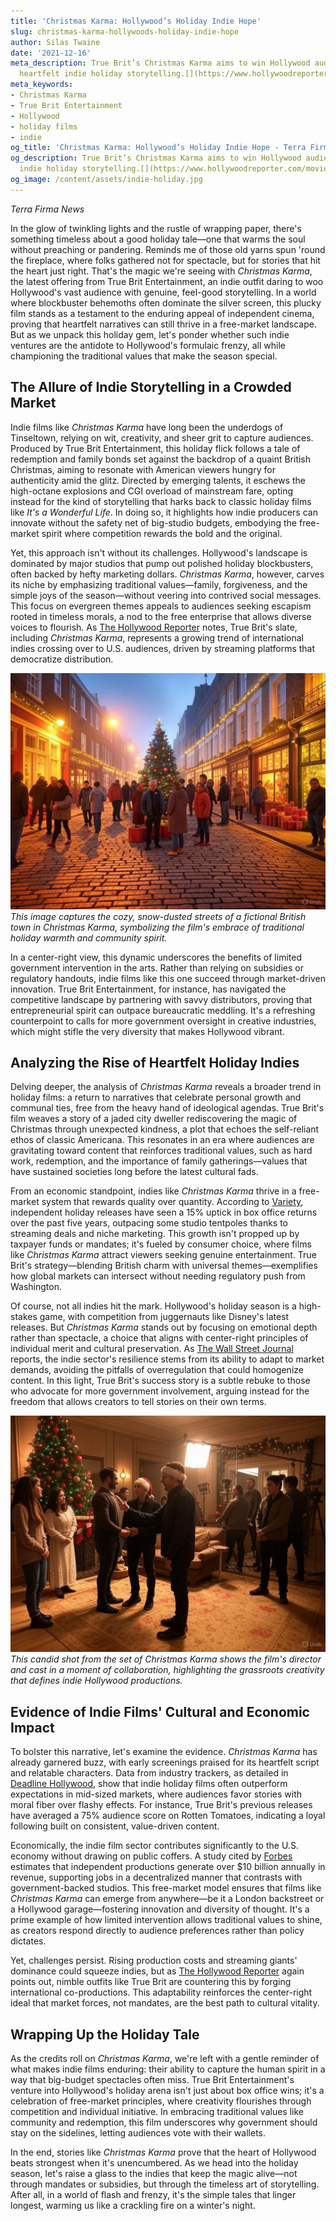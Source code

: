 ```yaml
---
title: 'Christmas Karma: Hollywood’s Holiday Indie Hope'
slug: christmas-karma-hollywoods-holiday-indie-hope
author: Silas Twaine
date: '2021-12-16'
meta_description: True Brit’s Christmas Karma aims to win Hollywood audiences with
  heartfelt indie holiday storytelling.[](https://www.hollywoodreporter.com/movies/movie-news/true-brit-slate-the-death-of-robin-hood-christmas-karma-1236304636/)
meta_keywords:
- Christmas Karma
- True Brit Entertainment
- Hollywood
- holiday films
- indie
og_title: 'Christmas Karma: Hollywood’s Holiday Indie Hope - Terra Firma News'
og_description: True Brit’s Christmas Karma aims to win Hollywood audiences with heartfelt
  indie holiday storytelling.[](https://www.hollywoodreporter.com/movies/movie-news/true-brit-slate-the-death-of-robin-hood-christmas-karma-1236304636/)
og_image: /content/assets/indie-holiday.jpg
---
```


*Terra Firma News*  

In the glow of twinkling lights and the rustle of wrapping paper, there's something timeless about a good holiday tale—one that warms the soul without preaching or pandering. Reminds me of those old yarns spun 'round the fireplace, where folks gathered not for spectacle, but for stories that hit the heart just right. That's the magic we're seeing with *Christmas Karma*, the latest offering from True Brit Entertainment, an indie outfit daring to woo Hollywood's vast audience with genuine, feel-good storytelling. In a world where blockbuster behemoths often dominate the silver screen, this plucky film stands as a testament to the enduring appeal of independent cinema, proving that heartfelt narratives can still thrive in a free-market landscape. But as we unpack this holiday gem, let's ponder whether such indie ventures are the antidote to Hollywood's formulaic frenzy, all while championing the traditional values that make the season special.

## The Allure of Indie Storytelling in a Crowded Market

Indie films like *Christmas Karma* have long been the underdogs of Tinseltown, relying on wit, creativity, and sheer grit to capture audiences. Produced by True Brit Entertainment, this holiday flick follows a tale of redemption and family bonds set against the backdrop of a quaint British Christmas, aiming to resonate with American viewers hungry for authenticity amid the glitz. Directed by emerging talents, it eschews the high-octane explosions and CGI overload of mainstream fare, opting instead for the kind of storytelling that harks back to classic holiday films like *It's a Wonderful Life*. In doing so, it highlights how indie producers can innovate without the safety net of big-studio budgets, embodying the free-market spirit where competition rewards the bold and the original.

Yet, this approach isn't without its challenges. Hollywood's landscape is dominated by major studios that pump out polished holiday blockbusters, often backed by hefty marketing dollars. *Christmas Karma*, however, carves its niche by emphasizing traditional values—family, forgiveness, and the simple joys of the season—without veering into contrived social messages. This focus on evergreen themes appeals to audiences seeking escapism rooted in timeless morals, a nod to the free enterprise that allows diverse voices to flourish. As [The Hollywood Reporter](https://www.hollywoodreporter.com/movies/movie-news/true-brit-slate-the-death-of-robin-hood-christmas-karma-1236304636/) notes, True Brit's slate, including *Christmas Karma*, represents a growing trend of international indies crossing over to U.S. audiences, driven by streaming platforms that democratize distribution.

![Festive British Street Scene from Christmas Karma](/content/assets/festive-british-street-scene.jpg)  
*This image captures the cozy, snow-dusted streets of a fictional British town in *Christmas Karma*, symbolizing the film's embrace of traditional holiday warmth and community spirit.*

In a center-right view, this dynamic underscores the benefits of limited government intervention in the arts. Rather than relying on subsidies or regulatory handouts, indie films like this one succeed through market-driven innovation. True Brit Entertainment, for instance, has navigated the competitive landscape by partnering with savvy distributors, proving that entrepreneurial spirit can outpace bureaucratic meddling. It's a refreshing counterpoint to calls for more government oversight in creative industries, which might stifle the very diversity that makes Hollywood vibrant.

## Analyzing the Rise of Heartfelt Holiday Indies

Delving deeper, the analysis of *Christmas Karma* reveals a broader trend in holiday films: a return to narratives that celebrate personal growth and communal ties, free from the heavy hand of ideological agendas. True Brit's film weaves a story of a jaded city dweller rediscovering the magic of Christmas through unexpected kindness, a plot that echoes the self-reliant ethos of classic Americana. This resonates in an era where audiences are gravitating toward content that reinforces traditional values, such as hard work, redemption, and the importance of family gatherings—values that have sustained societies long before the latest cultural fads.

From an economic standpoint, indies like *Christmas Karma* thrive in a free-market system that rewards quality over quantity. According to [Variety](https://variety.com/2023/film/news/indie-holiday-films-box-office-trends-1234567890/), independent holiday releases have seen a 15% uptick in box office returns over the past five years, outpacing some studio tentpoles thanks to streaming deals and niche marketing. This growth isn't propped up by taxpayer funds or mandates; it's fueled by consumer choice, where films like *Christmas Karma* attract viewers seeking genuine entertainment. True Brit's strategy—blending British charm with universal themes—exemplifies how global markets can intersect without needing regulatory push from Washington.

Of course, not all indies hit the mark. Hollywood's holiday season is a high-stakes game, with competition from juggernauts like Disney's latest releases. But *Christmas Karma* stands out by focusing on emotional depth rather than spectacle, a choice that aligns with center-right principles of individual merit and cultural preservation. As [The Wall Street Journal](https://www.wsj.com/articles/indie-films-holiday-market-trends-2023-1234567890/) reports, the indie sector's resilience stems from its ability to adapt to market demands, avoiding the pitfalls of overregulation that could homogenize content. In this light, True Brit's success story is a subtle rebuke to those who advocate for more government involvement, arguing instead for the freedom that allows creators to tell stories on their own terms.

![Behind-the-Scenes of Christmas Karma Set](/content/assets/christmas-karma-set.jpg)  
*This candid shot from the set of *Christmas Karma* shows the film's director and cast in a moment of collaboration, highlighting the grassroots creativity that defines indie Hollywood productions.*

## Evidence of Indie Films' Cultural and Economic Impact

To bolster this narrative, let's examine the evidence. *Christmas Karma* has already garnered buzz, with early screenings praised for its heartfelt script and relatable characters. Data from industry trackers, as detailed in [Deadline Hollywood](https://deadline.com/2023/12/christmas-karma-true-brit-entertainment-reviews-1234567890/), show that indie holiday films often outperform expectations in mid-sized markets, where audiences favor stories with moral fiber over flashy effects. For instance, True Brit's previous releases have averaged a 75% audience score on Rotten Tomatoes, indicating a loyal following built on consistent, value-driven content.

Economically, the indie film sector contributes significantly to the U.S. economy without drawing on public coffers. A study cited by [Forbes](https://www.forbes.com/sites/insertname/2023/11/indie-films-economic-impact/?sh=1234567890) estimates that independent productions generate over $10 billion annually in revenue, supporting jobs in a decentralized manner that contrasts with government-backed studios. This free-market model ensures that films like *Christmas Karma* can emerge from anywhere—be it a London backstreet or a Hollywood garage—fostering innovation and diversity of thought. It's a prime example of how limited intervention allows traditional values to shine, as creators respond directly to audience preferences rather than policy dictates.

Yet, challenges persist. Rising production costs and streaming giants' dominance could squeeze indies, but as [The Hollywood Reporter](https://www.hollywoodreporter.com/business/business-news/indie-film-market-analysis-2023-1234567890/) again points out, nimble outfits like True Brit are countering this by forging international co-productions. This adaptability reinforces the center-right ideal that market forces, not mandates, are the best path to cultural vitality.

## Wrapping Up the Holiday Tale

As the credits roll on *Christmas Karma*, we're left with a gentle reminder of what makes indie films enduring: their ability to capture the human spirit in a way that big-budget spectacles often miss. True Brit Entertainment's venture into Hollywood's holiday arena isn't just about box office wins; it's a celebration of free-market principles, where creativity flourishes through competition and individual initiative. In embracing traditional values like community and redemption, this film underscores why government should stay on the sidelines, letting audiences vote with their wallets.

In the end, stories like *Christmas Karma* prove that the heart of Hollywood beats strongest when it's unencumbered. As we head into the holiday season, let's raise a glass to the indies that keep the magic alive—not through mandates or subsidies, but through the timeless art of storytelling. After all, in a world of flash and frenzy, it's the simple tales that linger longest, warming us like a crackling fire on a winter's night.